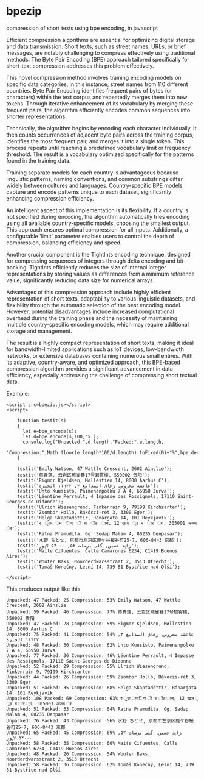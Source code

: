 # bpezip
compression of short texts using bpe encoding, in javascript

Efficient compression algorithms are essential for optimizing digital storage and data transmission. Short texts, such as street names, URLs, or brief messages, are notably challenging to compress effectively using traditional methods. The Byte Pair Encoding (BPE) approach tailored specifically for short-text compression addresses this problem effectively.

This novel compression method involves training encoding models on specific data categories, in this instance, street names from 110 different countries. Byte Pair Encoding identifies frequent pairs of bytes (or characters) within the text corpus and repeatedly merges them into new tokens. Through iterative enhancement of its vocabulary by merging these frequent pairs, the algorithm efficiently encodes common sequences into shorter representations.

Technically, the algorithm begins by encoding each character individually. It then counts occurrences of adjacent byte pairs across the training corpus, identifies the most frequent pair, and merges it into a single token. This process repeats until reaching a predefined vocabulary limit or frequency threshold. The result is a vocabulary optimized specifically for the patterns found in the training data.

Training separate models for each country is advantageous because linguistic patterns, naming conventions, and common substrings differ widely between cultures and languages. Country-specific BPE models capture and encode patterns unique to each dataset, significantly enhancing compression efficiency.

An intelligent aspect of this implementation is its flexibility. If a country is not specified during encoding, the algorithm automatically tries encoding using all available country-specific models, choosing the smallest output. This approach ensures optimal compression for all inputs. Additionally, a configurable 'limit' parameter enables users to control the depth of compression, balancing efficiency and speed.

Another crucial component is the TightInts encoding technique, designed for compressing sequences of integers through delta encoding and bit-packing. TightInts efficiently reduces the size of internal integer representations by storing values as differences from a minimum reference value, significantly reducing data size for numerical arrays.

Advantages of this compression approach include highly efficient representation of short texts, adaptability to various linguistic datasets, and flexibility through the automatic selection of the best encoding model. However, potential disadvantages include increased computational overhead during the training phase and the necessity of maintaining multiple country-specific encoding models, which may require additional storage and management.

The result is a highly compact representation of short texts, making it ideal for bandwidth-limited applications such as IoT devices, low-bandwidth networks, or extensive databases containing numerous small entries. With its adaptive, country-aware, and optimized approach, this BPE-based compression algorithm provides a significant advancement in data efficiency, especially addressing the challenge of compressing short textual data.

Example:
```
<script src=bpezip.js></script>
<script>

    function testit(s)
    {
      let e=bpe_encode(s);
      let d=bpe_encode(s,100,'x');
      console.log("Unpacked:",d.length,"Packed:",e.length,
                  "Compression:",Math.floor(e.length*100/d.length).toFixed(0)+"%",bpe_decode(e));
    }

    testit('Emily Watson, 47 Wattle Crescent, 2602 Ainslie');
    testit('蒋青莲, 云岩区燕雀巷17号碧霄楼, 550002 贵阳');
    testit('Rigmor Kjeldsen, Møllestien 14, 8000 Aarhus C');
    testit('عائشة محروس, زقاق المدابغ ٣, ١١٦٢٢ الجيزة');
    testit('Unto Kuusisto, Paimenenpolku 7 A 4, 66950 Jurva');
    testit('Léontine Perrault, 4 Impasse des Rossignols, 17110 Saint-Georges-de-Didonne');
    testit('Ulrich Wiesengrund, Finkenrain 9, 79199 Kirchzarten');
    testit('Zsombor Holló, Rákóczi-rét 3, 3300 Eger');
    testit('Helga Skaptadóttir, Ránargata 14, 101 Reykjavík');
    testit('र  ुक  ्म  िण  ी च  ौह  ान, 12 खज  ूर म  ार  ्ग, 305001 अजम  ेर');
    testit('Ratna Pramudita, Gg. Sedap Malam 4, 80235 Denpasar');
    testit('水野 ちとせ, 京都市左京区鹿ケ谷桜谷町25-7, 606-8443 京都');
    testit('زاہد حسین, گلی برسات ۵۲, ۵۴۰۰۰ لاہور');
    testit('Maite Cifuentes, Calle Camarones 6234, C1419 Buenos Aires');
    testit('Wouter Baks, Noorderdwarsstraat 2, 3513 Utrecht');
    testit('Tomáš Konečný, Lesní 14, 739 81 Bystřice nad Olší');

</script>
```

This produces output like this

```
Unpacked: 47 Packed: 25 Compression: 53% Emily Watson, 47 Wattle Crescent, 2602 Ainslie
Unpacked: 59 Packed: 46 Compression: 77% 蒋青莲, 云岩区燕雀巷17号碧霄楼, 550002 贵阳
Unpacked: 47 Packed: 28 Compression: 59% Rigmor Kjeldsen, Møllestien 14, 8000 Aarhus C
Unpacked: 75 Packed: 41 Compression: 54% عائشة محروس, زقاق المدابغ ٣, ١١٦٢٢ الجيزة
Unpacked: 48 Packed: 30 Compression: 62% Unto Kuusisto, Paimenenpolku 7 A 4, 66950 Jurva
Unpacked: 77 Packed: 36 Compression: 46% Léontine Perrault, 4 Impasse des Rossignols, 17110 Saint-Georges-de-Didonne
Unpacked: 52 Packed: 29 Compression: 55% Ulrich Wiesengrund, Finkenrain 9, 79199 Kirchzarten
Unpacked: 44 Packed: 26 Compression: 59% Zsombor Holló, Rákóczi-rét 3, 3300 Eger
Unpacked: 51 Packed: 35 Compression: 68% Helga Skaptadóttir, Ránargata 14, 101 Reykjavík
Unpacked: 108 Packed: 69 Compression: 63% र ुक ्म िण ी च ौह ान, 12 खज ूर म ार ्ग, 305001 अजम ेर
Unpacked: 51 Packed: 33 Compression: 64% Ratna Pramudita, Gg. Sedap Malam 4, 80235 Denpasar
Unpacked: 76 Packed: 43 Compression: 56% 水野 ちとせ, 京都市左京区鹿ケ谷桜谷町25-7, 606-8443 京都
Unpacked: 65 Packed: 45 Compression: 69% زاہد حسین, گلی برسات ۵۲, ۵۴۰۰۰ لاہور
Unpacked: 58 Packed: 35 Compression: 60% Maite Cifuentes, Calle Camarones 6234, C1419 Buenos Aires
Unpacked: 48 Packed: 26 Compression: 54% Wouter Baks, Noorderdwarsstraat 2, 3513 Utrecht
Unpacked: 58 Packed: 36 Compression: 62% Tomáš Konečný, Lesní 14, 739 81 Bystřice nad Olší

```
